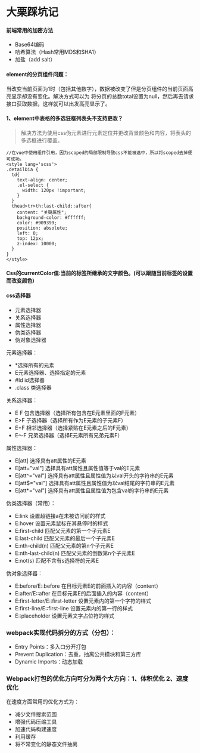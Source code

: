 大栗踩坑记
====
#### 前端常用的加密方法
* Base64编码
* 哈希算法（Hash常用MDS和SHA1）
* 加盐（add salt）
#### element的分页组件问题：
当改变当前页面为1时（包括其他数字），数据被改变了但是分页组件的当前页面高亮显示却没有变化。解决方式可以为 将分页的总数total设置为null，然后再去请求接口获取数据，这样就可以出发高亮显示了。
#### 1、element中表格的多选狂框列表头不支持更改？
> 解决方法为使用css伪元素进行元素定位并更改背景颜色和内容，将表头的多选框进行覆盖。
````
//在vue中使用组件引用，因为scoped的局部限制导致css不能被选中，所以将scoped去掉便可成功。
<style lang='scss'>
.detailDia {
  td{
    text-align: center;
    .el-select {
      width: 120px !important;
    }
  }
  thead>tr>th:last-child::after{
    content: "关键属性";
    background-color: #ffffff;
    color: #909399;
    position: absolute;
    left: 0;
    top: 12px;
    z-index: 10000;
  }
}
</style>
````
#### Css的currentColor值:当前的标签所继承的文字颜色。(可以跟随当前标签的设置而改变颜色)
#### css选择器
* 元素选择器
* 关系选择器
* 属性选择器
* 伪类选择器
* 伪对象选择器

元素选择器：
* *选择所有的元素
* E元素选择器、选择指定的元素
* #Id id选择器
* .class 类选择器

关系选择器：
* E F 包含选择器（选择所有包含在E元素里面的F元素）
* E>F 子选择器（选择所有作为E元素的子元素F）
* E+F 相邻选择器（选择紧贴在E元素之后的F元素）
* E～F 兄弟选择器（选择E元素所有兄弟元素F）

属性选择器：
* E[att] 选择具有att属性的E元素
* E[att="val"] 选择具有att属性且属性值等于val的E元素
* E[att^="val"] 选择具有att属性且属性值为以val开头的字符串的E元素
* E[att$="val"] 选择具有att属性且属性值为以val结尾的字符串的E元素
* E[att*="val"]	选择具有att属性且属性值为包含val的字符串的E元素

伪类选择器（常用）：
* E:link 设置超链接a在未被访问前的样式
* E:hover 设置元素鼠标在其悬停时的样式
* E:first-child 匹配父元素的第一个子元素E
* E:last-child 匹配父元素的最后一个子元素E
* E:nth-child(n) 匹配父元素的第n个子元素E
* E:nth-last-child(n) 匹配父元素的倒数第n个子元素E
* E:not(s) 匹配不含有s选择符的元素E

伪对象选择器：
* E:before/E::before 在目标元素E的前面插入的内容（content）
* E:after/E::after 在目标元素E的后面插入的内容（content）
* E:first-letter/E::first-letter 设置元素内的第一个字符的样式
* E:first-line/E::first-line 设置元素内的第一行的样式
* E::placeholder 设置元素文字占位符的样式

### webpack实现代码拆分的方式（分包）：
* Entry Points：多入口分开打包
* Prevent Duplication：去重，抽离公共模块和第三方库
* Dynamic Imports：动态加载
  
### Webpack打包的优化方向可分为两个大方向：1、体积优化 2、速度优化
在速度方面常用的优化方式为：
* 减少文件搜索范围
* 增强代码压缩工具
* 加速代码构建速度
* 利用缓存
* 将不常变化的静态文件抽离